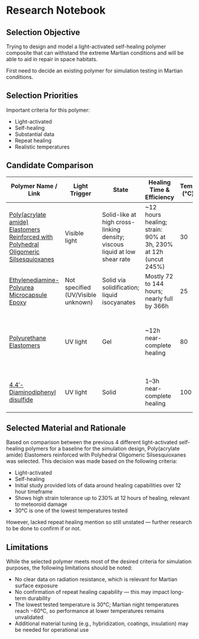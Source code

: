 # Research Notebook

## Selection Objective

Trying to design and model a light-activated self-healing polymer composite that can withstand the extreme Martian conditions and will be able to aid in repair in space habitats.

First need to decide an existing polymer for simulation testing in Martian conditions.

## Selection Priorities

Important criteria for this polymer:

- Light-activated  
- Self-healing  
- Substantial data  
- Repeat healing  
- Realistic temperatures  

## Candidate Comparison

| Polymer Name / Link | Light Trigger | State | Healing Time & Efficiency | Temp (°C) | Mechanical Strength | Repeat Healing | Radiation Notes | Other Notes |
|---------------------|---------------|-------|----------------------------|-----------|----------------------|----------------|------------------|--------------|
| [Poly(acrylate amide) Elastomers Reinforced with Polyhedral Oligomeric Silsesquioxanes](https://www.nature.com/articles/s41578-020-0202-4) | Visible light | Solid-like at high cross-linking density; viscous liquid at low shear rate | ~12 hours healing; strain: 90% at 3h, 230% at 12h (uncut 245%) | 30 | 0.6 MPa at 245% strain | Not stated | Not stated | Temperature effect not tested |
| [Ethylenediamine-Polyurea Microcapsule Epoxy](https://pubs.acs.org/doi/abs/10.1021/acsapm.8b00116) | Not specified (UV/Visible unknown) | Solid via solidification; liquid isocyanates | Mostly 72 to 144 hours; nearly full by 366h | 25 | Not specified | Not stated | Not stated | Cold or breakage behavior unknown |
| [Polyurethane Elastomers](https://www.mdpi.com/1996-1944/13/2/326) | UV light | Gel | ~12h near-complete healing | 80 | 3.39 MPa tensile strength | Yes, efficiency drops over 3 cycles: 95%, 87%, 60% | Not stated | Healing likely ineffective at low temp |
| [4,4′-Diaminodiphenyl disulfide](https://pubs.acs.org/doi/full/10.1021/acsmacrolett.9b00766) | UV light | Solid | 1–3h near-complete healing | 100 | Breaks at ~3.7 MPa stress | Yes, due to S-S bonds | Excessive UV causes weakening | Heat accelerates healing; low temp slows process |

## Selected Material and Rationale

Based on comparison between the previous 4 different light-activated self-healing polymers for a baseline for the simulation design, Poly(acrylate amide) Elastomers reinforced with Polyhedral Oligomeric Silsesquioxanes was selected. This decision was made based on the following criteria:

- Light-activated  
- Self-healing  
- Initial study provided lots of data around healing capabilities over 12 hour timeframe  
- Shows high strain tolerance up to 230% at 12 hours of healing, relevant to meteoroid damage  
- 30°C is one of the lowest temperatures tested  

However, lacked repeat healing mention so still unstated — further research to be done to confirm if or not.

## Limitations

While the selected polymer meets most of the desired criteria for simulation purposes, the following limitations should be noted:

- No clear data on radiation resistance, which is relevant for Martian surface exposure  
- No confirmation of repeat healing capability — this may impact long-term durability  
- The lowest tested temperature is 30°C; Martian night temperatures reach −60°C, so performance at lower temperatures remains unvalidated  
- Additional material tuning (e.g., hybridization, coatings, insulation) may be needed for operational use





